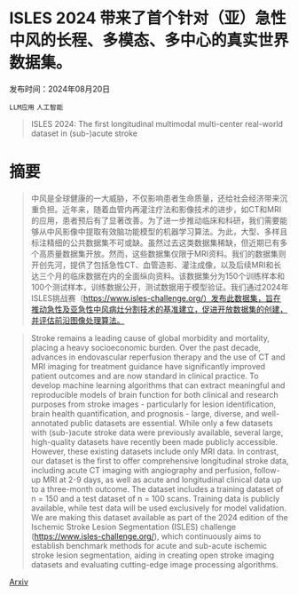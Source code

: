 # ISLES 2024 带来了首个针对（亚）急性中风的长程、多模态、多中心的真实世界数据集。

发布时间：2024年08月20日

`LLM应用` `人工智能`

> ISLES 2024: The first longitudinal multimodal multi-center real-world dataset in (sub-)acute stroke

# 摘要

> 中风是全球健康的一大威胁，不仅影响患者生命质量，还给社会经济带来沉重负担。近年来，随着血管内再灌注疗法和影像技术的进步，如CT和MRI的应用，患者预后有了显著改善。为了进一步推动临床和科研，我们需要能够从中风影像中提取有效脑功能模型的机器学习算法。为此，大型、多样且标注精细的公共数据集不可或缺。虽然过去这类数据集稀缺，但近期已有多个高质量数据集开放。然而，这些数据集仅限于MRI资料。我们的数据集则开创先河，提供了包括急性CT、血管造影、灌注成像，以及后续MRI和长达三个月的临床数据在内的全面纵向资料。该数据集分为150个训练样本和100个测试样本，训练数据公开，测试数据用于模型验证。我们通过2024年ISLES挑战赛（https://www.isles-challenge.org/）发布此数据集，旨在推动急性及亚急性中风病灶分割技术的基准建立，促进开放数据集的创建，并评估前沿图像处理算法。

> Stroke remains a leading cause of global morbidity and mortality, placing a heavy socioeconomic burden. Over the past decade, advances in endovascular reperfusion therapy and the use of CT and MRI imaging for treatment guidance have significantly improved patient outcomes and are now standard in clinical practice. To develop machine learning algorithms that can extract meaningful and reproducible models of brain function for both clinical and research purposes from stroke images - particularly for lesion identification, brain health quantification, and prognosis - large, diverse, and well-annotated public datasets are essential. While only a few datasets with (sub-)acute stroke data were previously available, several large, high-quality datasets have recently been made publicly accessible. However, these existing datasets include only MRI data. In contrast, our dataset is the first to offer comprehensive longitudinal stroke data, including acute CT imaging with angiography and perfusion, follow-up MRI at 2-9 days, as well as acute and longitudinal clinical data up to a three-month outcome. The dataset includes a training dataset of n = 150 and a test dataset of n = 100 scans. Training data is publicly available, while test data will be used exclusively for model validation. We are making this dataset available as part of the 2024 edition of the Ischemic Stroke Lesion Segmentation (ISLES) challenge (https://www.isles-challenge.org/), which continuously aims to establish benchmark methods for acute and sub-acute ischemic stroke lesion segmentation, aiding in creating open stroke imaging datasets and evaluating cutting-edge image processing algorithms.

[Arxiv](https://arxiv.org/abs/2408.11142)